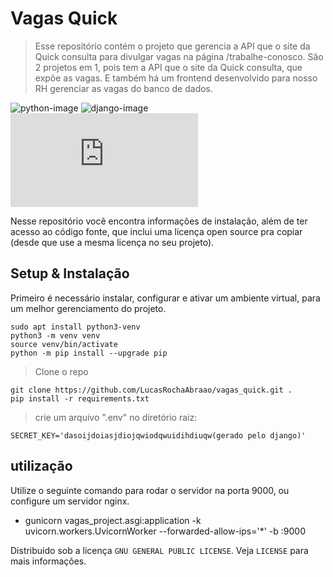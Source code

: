 # Vagas Quick
> Esse repositório contém o projeto que gerencia a API que o site da Quick consulta para divulgar vagas na página /trabalhe-conosco.
> São 2 projetos em 1, pois tem a API que o site da Quick consulta, que expõe as vagas. E também há um frontend desenvolvido para nosso RH gerenciar as vagas do banco de dados.

![python-image](python-url)
![django-image][django-url]
![sqlite-image][sqlite-url]

Nesse repositório você encontra informações de instalação, além de ter acesso ao código fonte, que inclui uma licença open source pra copiar 
(desde que use a mesma licença no seu projeto).


## Setup & Instalação
Primeiro é necessário instalar, configurar e ativar um ambiente virtual, para um melhor gerenciamento do projeto.
```
sudo apt install python3-venv
python3 -m venv venv
source venv/bin/activate
python -m pip install --upgrade pip
```

>Clone o repo
```
git clone https://github.com/LucasRochaAbraao/vagas_quick.git .
pip install -r requirements.txt
```

>crie um arquivo ".env" no diretório raiz:
```
SECRET_KEY='dasoijdoiasjdiojqwiodqwuidihdiuqw(gerado pelo django)'
```

## utilização
Utilize o seguinte comando para rodar o servidor na porta 9000, ou configure um servidor nginx.
- gunicorn vagas_project.asgi:application -k uvicorn.workers.UvicornWorker --forwarded-allow-ips='*' -b :9000


[python-image]: https://img.shields.io/static/v1?label=python&message=3.7&color=blue
[python-url]: https://www.python.org/downloads/release/python-370/

[django-image]: https://img.shields.io/static/v1?label=djangl&message=0.63+&color=blue
[django-url]: https://docs.djangoproject.com/en/3.1/

[sqlite-image]: https://img.shields.io/static/v1?label=sqlite&message=python&color=success
[sqlite-url]: https://docs.python.org/3/library/sqlite3.html

Distribuído sob a licença `GNU GENERAL PUBLIC LICENSE`. Veja `LICENSE` para mais informações.